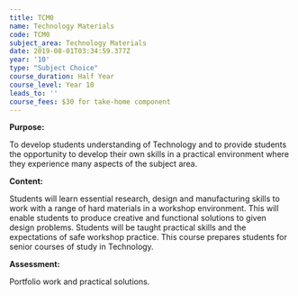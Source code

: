 ```yaml
---
title: TCM0
name: Technology Materials
code: TCM0
subject_area: Technology Materials
date: 2019-08-01T03:34:59.377Z
year: '10'
type: "Subject Choice"
course_duration: Half Year
course_level: Year 10
leads_to: ''
course_fees: $30 for take-home component
---
```

**Purpose:**

To develop students understanding of Technology and to provide students the opportunity to develop their own skills in a practical environment where they experience many aspects of the subject area.

**Content:**

Students will learn essential research, design and manufacturing skills to work with a range of hard materials in a workshop environment.  This will enable students to produce creative and functional solutions to given design problems. Students will be taught practical skills and the expectations of safe workshop practice. This course prepares students for senior courses of study in Technology. 

**Assessment:**

Portfolio work and practical solutions.
